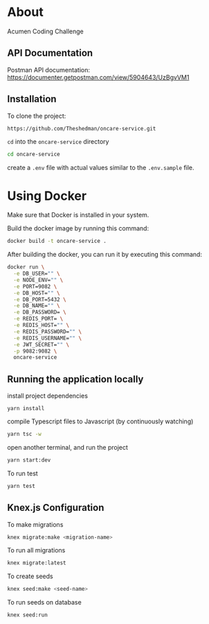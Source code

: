 # About

Acumen Coding Challenge

## API Documentation

Postman API documentation: https://documenter.getpostman.com/view/5904643/UzBgvVM1

## Installation

To clone the project:

```bash
https://github.com/Theshedman/oncare-service.git
```

`cd` into the `oncare-service` directory

```bash
cd oncare-service
```

create a `.env` file with actual values similar to the `.env.sample` file.

# Using Docker
Make sure that Docker is installed in your system.

Build the docker image by running this command:
```bash
docker build -t oncare-service .
```
After building the docker, you can run it by executing this command:
```bash
docker run \
  -e DB_USER="" \
  -e NODE_ENV="" \
  -e PORT=9082 \
  -e DB_HOST="" \
  -e DB_PORT=5432 \
  -e DB_NAME="" \
  -e DB_PASSWORD= \
  -e REDIS_PORT= \
  -e REDIS_HOST="" \
  -e REDIS_PASSWORD="" \
  -e REDIS_USERNAME="" \
  -e JWT_SECRET="" \
  -p 9082:9082 \
  oncare-service
````


## Running the application locally

install project dependencies
```
yarn install
```

compile Typescript files to Javascript (by continuously watching)
```bash
yarn tsc -w
```

open another terminal, and run the project
```bash
yarn start:dev
```

To run test
```bash
yarn test
```

## Knex.js Configuration

To make migrations
```bash
knex migrate:make <migration-name>
```

To run all migrations
```bash
knex migrate:latest
```

To create seeds

```bash
knex seed:make <seed-name>
```

To run seeds on database
```bash
knex seed:run
`````





